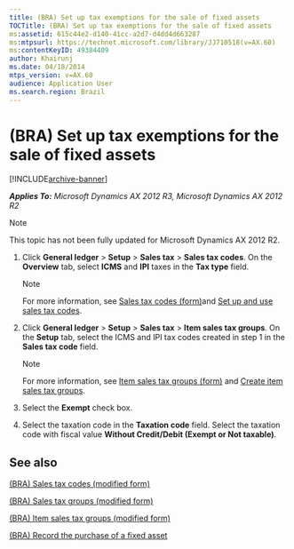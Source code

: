 ```yaml
---
title: (BRA) Set up tax exemptions for the sale of fixed assets
TOCTitle: (BRA) Set up tax exemptions for the sale of fixed assets
ms:assetid: 615c44e2-d140-41cc-a2d7-d4dd4d663287
ms:mtpsurl: https://technet.microsoft.com/library/JJ710518(v=AX.60)
ms:contentKeyID: 49384409
author: Khairunj
ms.date: 04/18/2014
mtps_version: v=AX.60
audience: Application User
ms.search.region: Brazil
---
```


# (BRA) Set up tax exemptions for the sale of fixed assets 


[!INCLUDE[archive-banner](includes/archive-banner.md)]


_**Applies To:** Microsoft Dynamics AX 2012 R3, Microsoft Dynamics AX 2012 R2_


> [!NOTE]
> <P>This topic has not been fully updated for Microsoft Dynamics AX 2012 R2.</P>



1.  Click **General ledger** \> **Setup** \> **Sales tax** \> **Sales tax codes**. On the **Overview** tab, select **ICMS** and **IPI** taxes in the **Tax type** field.
    

    > [!NOTE]
    > <P>For more information, see <A href="https://technet.microsoft.com/library/aa553257(v=ax.60)">Sales tax codes (form)</A>and <A href="set-up-and-use-sales-tax-codes.md">Set up and use sales tax codes</A>.</P>



2.  Click **General ledger** \> **Setup** \> **Sales tax** \> **Item sales tax groups**. On the **Setup** tab, select the ICMS and IPI tax codes created in step 1 in the **Sales tax code** field.
    

    > [!NOTE]
    > <P>For more information, see <A href="https://technet.microsoft.com/library/aa615960(v=ax.60)">Item sales tax groups (form)</A> and <A href="create-item-sales-tax-groups.md">Create item sales tax groups</A>.</P>



3.  Select the **Exempt** check box.

4.  Select the taxation code in the **Taxation code** field. Select the taxation code with fiscal value **Without Credit/Debit (Exempt or Not taxable)**.

## See also

[(BRA) Sales tax codes (modified form)](https://technet.microsoft.com/library/jj663982\(v=ax.60\))

[(BRA) Sales tax groups (modified form)](https://technet.microsoft.com/library/jj663981\(v=ax.60\))

[(BRA) Item sales tax groups (modified form)](https://technet.microsoft.com/library/jj682105\(v=ax.60\))

[(BRA) Record the purchase of a fixed asset](bra-record-the-purchase-of-a-fixed-asset.md)

  


